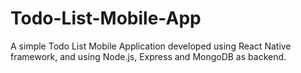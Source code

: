 # Todo-List-Mobile-App
A simple Todo List Mobile Application developed using React Native framework, and using Node.js, Express and MongoDB as backend.

